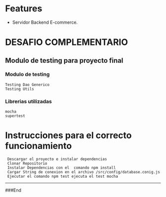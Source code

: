# Features

- Servidor Backend E-commerce.


# DESAFIO COMPLEMENTARIO

## Modulo de testing para proyecto final

### Modulo de testing
	Testing Dao Generico
	Testing Utils

### Librerias utilizadas
	mocha
	supertest

#  Instrucciones para el correcto funcionamiento

	 Descargar el proyecto e instalar dependencias 
	 Clonar Repositorio
 	 Instalar Dependencias con el  comando npm install
	 Cargar String de conexion en el archivo /src/config/database.conig.js
	 Ejecutar el comando npm test ejecuta el test mocha


---------------------------------------------------------------------------------------------------------------------------------------------------------------------------------------



###End